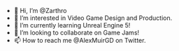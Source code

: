 - 👋 Hi, I’m @Zarthro
- 👀 I’m interested in Video Game Design and Production.
- 🌱 I’m currently learning Unreal Engine 5!
- 💞️ I’m looking to collaborate on Game Jams!
- 📫 How to reach me @AlexMuirGD on Twitter.

<!---
Zarthro/Zarthro is a ✨ special ✨ repository because its `README.md` (this file) appears on your GitHub profile.
You can click the Preview link to take a look at your changes.
--->
